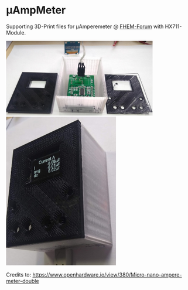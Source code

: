 # &#181;AmpMeter
Supporting 3D-Print files for &#181;Amperemeter @ [FHEM-Forum](https://forum.fhem.de/index.php?topic=104466.msg1016949#msg1016949)
with HX711-Module.

<img src="https://github.com/juergs/-AmpMeter/blob/master/%C2%B5AmpMeter-Geh%C3%A4use-Prototyp_4.png" width="400" heigth="200" />

<img src="https://github.com/juergs/-AmpMeter/blob/master/%C2%B5AmpMeter-Geh%C3%A4use-Prototyp_5.2.png" width="300" heigth="150" />

Credits to: https://www.openhardware.io/view/380/Micro-nano-ampere-meter-double
